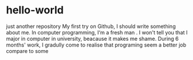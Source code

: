 # hello-world
just another repository
My first try on Github, I should write something about me.
In computer programming, I‘m a fresh man . I won't tell you that I major in computer in university, beacause it makes me shame. During 6 months' work, I gradully  come to realise that programing seem a better job compare to some 
